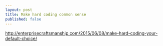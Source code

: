 ```yaml
---
layout: post
title: Make hard coding common sense
published: false
---
```


http://enterprisecraftsmanship.com/2015/06/08/make-hard-coding-your-default-choice/
